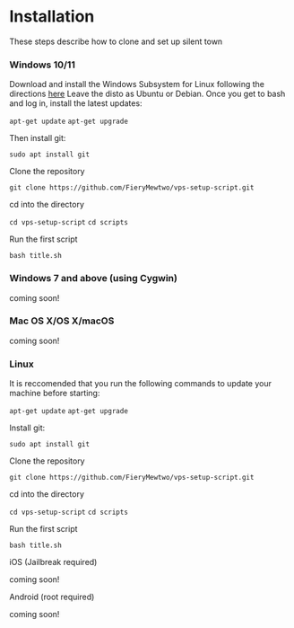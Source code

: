 # Installation
These steps describe how to clone and set up silent town



### Windows 10/11
Download and install the Windows Subsystem for Linux following the directions [here](https://docs.microsoft.com/en-us/windows/wsl/install)
Leave the disto as Ubuntu or Debian. Once you get to bash and log in, install the latest updates:

`apt-get update`
`apt-get upgrade`

Then install git:

`sudo apt install git`

Clone the repository

`git clone https://github.com/FieryMewtwo/vps-setup-script.git`

cd into the directory

`cd vps-setup-script`
`cd scripts`

Run the first script

`bash title.sh`


### Windows 7 and above (using Cygwin)

coming soon!


### Mac OS X/OS X/macOS

coming soon!

### Linux

It is reccomended that you run the following commands to update your machine before starting:

 `apt-get update`
 `apt-get upgrade`

Install git:

`sudo apt install git`

Clone the repository

`git clone https://github.com/FieryMewtwo/vps-setup-script.git`

cd into the directory

`cd vps-setup-script`
`cd scripts`

Run the first script

`bash title.sh`

iOS (Jailbreak required)

coming soon!

Android (root required)

coming soon!
